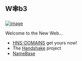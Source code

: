 ## W🕸b3

[![image](https://user-images.githubusercontent.com/37987346/101999396-a37e4380-3caa-11eb-8cc6-e61fb53c7855.png)](http://shapereality.innerinetcompany.hns.to/)

Welcome to the New Web...

- [HNS-DOMAINS](https://home.hns-domains.hns.to/) get yours now!
- The [Handshake](https://handshake.org/) project
- [NameBase](https://namebase.io/)
